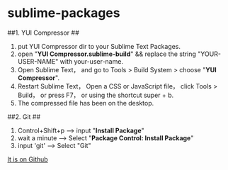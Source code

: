 # sublime-packages #

##1. YUI Compressor ##

1. put YUI Compressor dir to your Sublime Text Packages.
2. open "**YUI Compressor.sublime-build**" && replace the string "YOUR-USER-NAME" with your-user-name.
3. Open Sublime Text， and go to Tools > Build System > choose "**YUI Compressor**".
4. Restart Sublime Text， Open a CSS or JavaScript file， click Tools > Build， or press F7， or using the shortcut super + b.
5. The compressed file has been on the desktop.

##2. Git ##

1. Control+Shift+p --> input "**Install Package**"
2. wait a minute --> Select "**Package Control: Install Package**"
3. input 'git' --> Select "Git"

[It is on Github](https://github.com/kemayo/sublime-text-git)